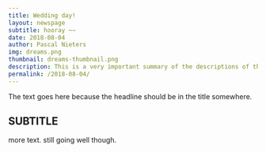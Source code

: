 ```yaml
---
title: Wedding day!
layout: newspage
subtitle: hooray ~~
date: 2018-08-04
author: Pascal Nieters
img: dreams.png
thumbnail: dreams-thumbnail.png
description: This is a very important summary of the descriptions of the event. I'm pretty sure journalists have a name for this.
permalink: /2018-08-04/
---
```


The text goes here because the headline should be in the title somewhere.

## SUBTITLE
more text. still going well though.
